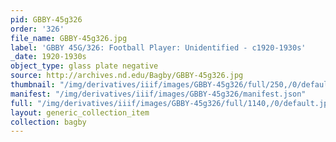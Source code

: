 ```yaml
---
pid: GBBY-45g326
order: '326'
file_name: GBBY-45g326.jpg
label: 'GBBY 45G/326: Football Player: Unidentified - c1920-1930s'
_date: 1920-1930s
object_type: glass plate negative
source: http://archives.nd.edu/Bagby/GBBY-45g326.jpg
thumbnail: "/img/derivatives/iiif/images/GBBY-45g326/full/250,/0/default.jpg"
manifest: "/img/derivatives/iiif/images/GBBY-45g326/manifest.json"
full: "/img/derivatives/iiif/images/GBBY-45g326/full/1140,/0/default.jpg"
layout: generic_collection_item
collection: bagby
---
```

